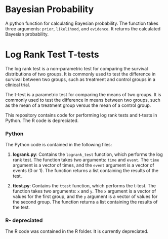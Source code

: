 # Bayesian Probability
A python function for calculating Bayesian probability. The function takes three arguments: `prior`, `likelihood`, and `evidence`. It returns the calculated Bayesian probability.  


# Log Rank Test  T-tests

The log rank test is a non-parametric test for comparing the survival distributions of two groups. It is commonly used to test the difference in survival between two groups, such as treatment and control groups in a clinical trial.

The t-test is a parametric test for comparing the means of two groups. It is commonly used to test the difference in means between two groups, such as the mean of a treatment group versus the mean of a control group.

This repository contains code for performing log rank tests and t-tests in Python. The R code is depreciated. 


### Python

The Python code is contained in the following files:

1. **logrank.py**: Contains the `logrank_test` function, which performs the log rank test. The function takes two arguments: `time` and `event`. The `time` argument is a vector of times, and the `event` argument is a vector of events (0 or 1). The function returns a list containing the results of the test.

2. **ttest.py**: Contains the `ttest` function, which performs the t-test. The function takes two arguments: `x` and `y`. The `x` argument is a vector of values for the first group, and the `y` argument is a vector of values for the second group. The function returns a list containing the results of the test.

### R-  depreciated

The R code was contained in the R folder. It is currently depreciated.

